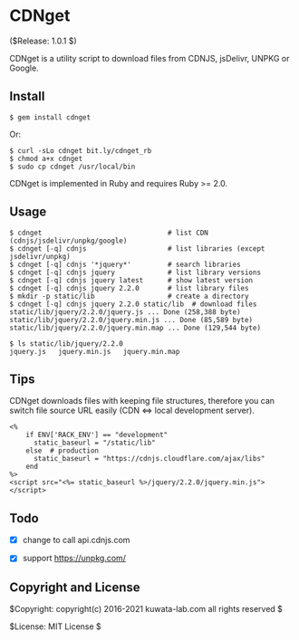 CDNget
======

($Release: 1.0.1 $)

CDNget is a utility script to download files from CDNJS, jsDelivr, UNPKG or Google.


Install
-------

    $ gem install cdnget

Or:

    $ curl -sLo cdnget bit.ly/cdnget_rb
    $ chmod a+x cdnget
    $ sudo cp cdnget /usr/local/bin

CDNget is implemented in Ruby and requires Ruby >= 2.0.


Usage
-----

    $ cdnget                               # list CDN (cdnjs/jsdelivr/unpkg/google)
    $ cdnget [-q] cdnjs                    # list libraries (except jsdelivr/unpkg)
    $ cdnget [-q] cdnjs '*jquery*'         # search libraries
    $ cdnget [-q] cdnjs jquery             # list library versions
    $ cdnget [-q] cdnjs jquery latest      # show latest version
    $ cdnget [-q] cdnjs jquery 2.2.0       # list library files
    $ mkdir -p static/lib                  # create a directory
    $ cdnget [-q] cdnjs jquery 2.2.0 static/lib  # download files
    static/lib/jquery/2.2.0/jquery.js ... Done (258,388 byte)
    static/lib/jquery/2.2.0/jquery.min.js ... Done (85,589 byte)
    static/lib/jquery/2.2.0/jquery.min.map ... Done (129,544 byte)

    $ ls static/lib/jquery/2.2.0
    jquery.js	jquery.min.js	jquery.min.map


Tips
----

CDNget downloads files with keeping file structures, therefore you can
switch file source URL easily (CDN <=> local development server).

```erb
<%
    if ENV['RACK_ENV'] == "development"
      static_baseurl = "/static/lib"
    else  # production
      static_baseurl = "https://cdnjs.cloudflare.com/ajax/libs"
    end
%>
<script src="<%= static_baseurl %>/jquery/2.2.0/jquery.min.js"></script>
```


Todo
----

* [x] change to call api.cdnjs.com
* [x] support <https://unpkg.com/>


Copyright and License
---------------------

$Copyright: copyright(c) 2016-2021 kuwata-lab.com all rights reserved $

$License: MIT License $
